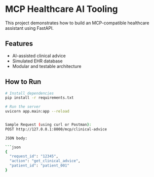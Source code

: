 # MCP Healthcare AI Tooling

This project demonstrates how to build an MCP-compatible healthcare assistant using FastAPI.

## Features
- AI-assisted clinical advice
- Simulated EHR database
- Modular and testable architecture

## How to Run

```bash
# Install dependencies
pip install -r requirements.txt

# Run the server
uvicorn app.main:app --reload


Sample Request (using curl or Postman):
POST http://127.0.0.1:8000/mcp/clinical-advice

JSON body:

```json
{
  "request_id": "12345",
  "action": "get_clinical_advice",
  "patient_id": "patient_001"
}
```